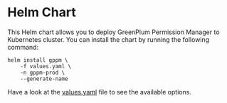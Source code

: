 # Helm Chart

This Helm chart allows you to deploy GreenPlum Permission Manager to Kubernetes cluster. You can install the chart by running the following command:

```
helm install gppm \
    -f values.yaml \
    -n gppm-prod \
    --generate-name
```

Have a look at the [values.yaml](./gppm/values.yaml) file to see the available options. 
